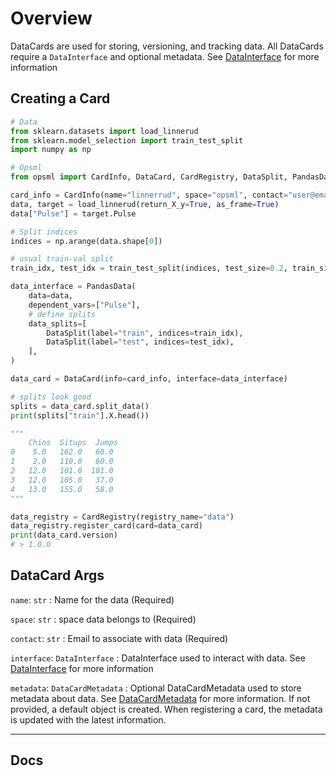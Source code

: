 # Overview

DataCards are used for storing, versioning, and tracking data. All DataCards require a `DataInterface` and optional metadata. See [DataInterface](../interfaces/data/interfaces.md) for more information


## Creating a Card

```py hl_lines="6 19-27 29 45"
# Data
from sklearn.datasets import load_linnerud
from sklearn.model_selection import train_test_split
import numpy as np

# Opsml
from opsml import CardInfo, DataCard, CardRegistry, DataSplit, PandasData

card_info = CardInfo(name="linnerrud", space="opsml", contact="user@email.com")
data, target = load_linnerud(return_X_y=True, as_frame=True)
data["Pulse"] = target.Pulse

# Split indices
indices = np.arange(data.shape[0])

# usual train-val split
train_idx, test_idx = train_test_split(indices, test_size=0.2, train_size=None)

data_interface = PandasData(
    data=data,
    dependent_vars=["Pulse"],
    # define splits
    data_splits=[
        DataSplit(label="train", indices=train_idx),
        DataSplit(label="test", indices=test_idx),
    ],
)

data_card = DataCard(info=card_info, interface=data_interface)

# splits look good
splits = data_card.split_data()
print(splits["train"].X.head())

"""   
    Chins  Situps  Jumps
0    5.0   162.0   60.0
1    2.0   110.0   60.0
2   12.0   101.0  101.0
3   12.0   105.0   37.0
4   13.0   155.0   58.0
"""

data_registry = CardRegistry(registry_name="data")
data_registry.register_card(card=data_card)
print(data_card.version)
# > 1.0.0
```

## DataCard Args

`name`: `str`
: Name for the data (Required)

`space`: `str`
: space data belongs to (Required)

`contact`: `str`
: Email to associate with data (Required)

`interface`: `DataInterface`
: DataInterface used to interact with data. See [DataInterface](../interfaces/data/interfaces.md) for more information

`metadata`: `DataCardMetadata`
: Optional DataCardMetadata used to store metadata about data. See [DataCardMetadata](./data_metadata.md) for more information. If not provided, a default object is created. When registering a card, the metadata is updated with the latest information. 

---
## Docs
